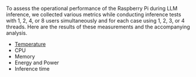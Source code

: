 To assess the operational performance of the Raspberry Pi during LLM inference, we collected various metrics while conducting inference tests with 1, 2, 4, or 8 users simultaneously and for each case using 1, 2, 3, or 4 threads. Here are the results of these measurements and the accompanying analysis.
- [Temperature](/2.Measurements/temperature.md)
- CPU
- Memory
- Energy and Power
- Inference time
